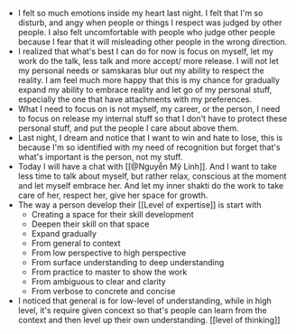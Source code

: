 - I felt so much emotions inside my heart last night. I felt that I'm so disturb, and angy when people or things I respect was judged by other people. I also felt uncomfortable with people who judge other people because I fear that it will misleading other people in the wrong direction.
- I realized that what's best I can do for now is focus on myself, let my work do the talk, less talk and more accept/ more release. I will not let my personal needs or samskaras blur out my ability to respect the reality. I am feel much more happy that this is my chance for gradually expand my ability to embrace reality and let go of my personal stuff, especially the one that have attachments with my preferences.
- What I need to focus on is not myself, my career, or the person, I need to focus on release my internal stuff so that I don't have to protect these personal stuff, and put the people I care about above them.
- Last night, I dream and notice that I want to win and hate to lose, this is because I'm so identified with my need of recognition but forget that's what's important is the person, not my stuff.
- Today I will have a chat with [[@Nguyễn Mỹ Linh]]. And I want to take less time to talk about myself, but rather relax, conscious at the moment and let myself embrace her. And let my inner shakti do the work to take care of her, respect her, give her space for growth.
- The way a person develop their [[Level of expertise]] is start with
    - Creating a space for their skill development
    - Deepen their skill on that space
    - Expand gradually
    - From general to context
    - From low perspective to high perspective
    - From surface understanding to deep understanding
    - From practice to master to show the work
    - From ambiguous to clear and clarity
    - From verbose to concrete and concise
- I noticed that general is for low-level of understanding, while in high level, it's require given concext so that's people can learn from the context and then level up their own understanding. [[level of thinking]]
